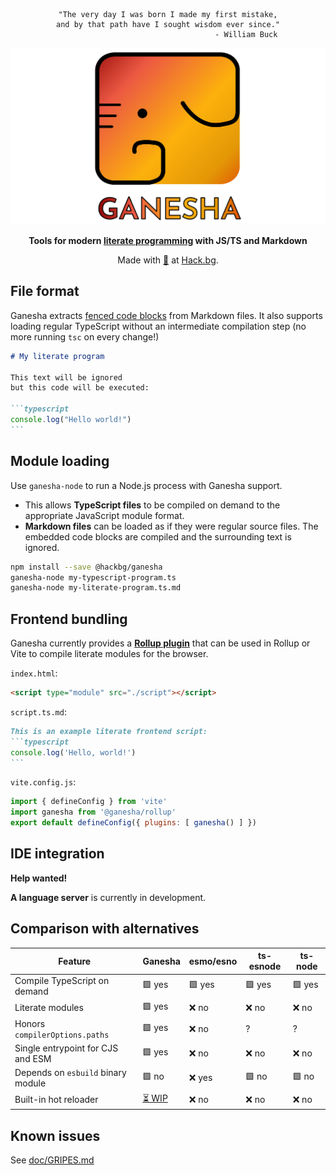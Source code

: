 <div align="center">

```
"The very day I was born I made my first mistake,
and by that path have I sought wisdom ever since."
                                   - William Buck
```

![Ganesha](./doc/logo-centered.svg)

**Tools for modern [literate programming](https://en.wikipedia.org/wiki/Literate_programming)
with JS/TS and Markdown**

Made with [🧡](mailto:hello@hack.bg) at [Hack.bg](https://hack.bg).

</div>

## File format

Ganesha extracts [fenced code blocks](https://www.markdownguide.org/extended-syntax/#fenced-code-blocks)
from Markdown files. It also supports loading regular TypeScript without an
intermediate compilation step (no more running `tsc` on every change!)

`````markdown
# My literate program

This text will be ignored
but this code will be executed:
  
```typescript
console.log("Hello world!")
```
`````

## Module loading

Use `ganesha-node` to run a Node.js process with Ganesha support.
* This allows **TypeScript files** to be compiled on demand
  to the appropriate JavaScript module format.
* **Markdown files** can be loaded as if they were regular source files.
  The embedded code blocks are compiled and the surrounding text is ignored.

```sh
npm install --save @hackbg/ganesha
ganesha-node my-typescript-program.ts
ganesha-node my-literate-program.ts.md
```

## Frontend bundling

Ganesha currently provides a [**Rollup plugin**](./src/rollup)
that can be used in Rollup or Vite to compile literate modules for the browser.

`index.html`:
```html
<script type="module" src="./script"></script>
```

`script.ts.md`:
`````markdown
This is an example literate frontend script:
```typescript
console.log('Hello, world!')
```
`````
 
`vite.config.js`:
```javascript
import { defineConfig } from 'vite'
import ganesha from '@ganesha/rollup'
export default defineConfig({ plugins: [ ganesha() ] })
```

## IDE integration

**Help wanted!**

**A language server** is currently in development.

## Comparison with alternatives

|Feature                           |**Ganesha**             |esmo/esno|ts-esnode|ts-node|
|----------------------------------|------------------------|---------|---------|-------|
|Compile TypeScript on demand      |🟩 yes                  |🟩 yes   |🟩 yes   |🟩 yes |
|Literate modules                  |🟩 yes                  |❌ no    |❌ no    |❌ no  |
|Honors `compilerOptions.paths`    |🟩 yes                  |❌ no    |?        |?      |
|Single entrypoint for CJS and ESM |🟩 yes                  |❌ no    |❌ no    |❌ no  |
|Depends on `esbuild` binary module|🟩 no                   |❌ yes   |🟩 no    |🟩 no  |
|Built-in hot reloader             |[⏳ WIP](./doc/LIVE.md) |❌ no    |❌ no    |❌ no  |

## Known issues

See [doc/GRIPES.md](./doc/GRIPES.md)
